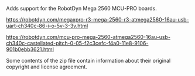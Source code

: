Adds support for the RobotDyn Mega 2560 MCU-PRO boards.

https://robotdyn.com/megaxpro-r3-mega-2560-r3-atmega2560-16au-usb-uart-ch340c-86-i-o-5v-3-3v.html

https://robotdyn.com/mcu-pro-mega-2560-atmega2560-16au-usb-ch340c-castellated-pitch-0-05-f2c3cefc-f4a0-11e8-9106-901b0ebb3621.html

Some contents of the zip file contain information about their original copyright and license agreement.
